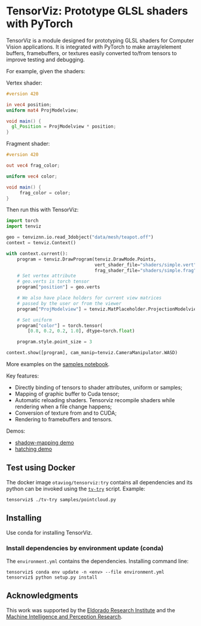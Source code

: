# TensorViz: Prototype GLSL shaders with PyTorch

TensorViz is a module designed for prototyping GLSL shaders for
Computer Vision applications. It is integrated with PyTorch to make
array/element buffers, framebuffers, or textures easily converted
to/from tensors to improve testing and debugging.

For example, given the shaders:

Vertex shader:


```glsl
#version 420

in vec4 position;
uniform mat4 ProjModelview;

void main() {
  gl_Position = ProjModelview * position;
}
```

Fragment shader:

```glsl
#version 420

out vec4 frag_color;

uniform vec4 color;

void main() {
	 frag_color = color;
}
```

Then run this with TensorViz:

```python
import torch
import tenviz

geo = tenviznn.io.read_3dobject("data/mesh/teapot.off")
context = tenviz.Context()

with context.current():
	program = tenviz.DrawProgram(tenviz.DrawMode.Points,
								 vert_shader_file="shaders/simple.vert",
								 frag_shader_file="shaders/simple.frag")
	# Set vertex attribute
	# geo.verts is torch tensor
	program["position"] = geo.verts

	# We also have place holders for current view matrices
	# passed by the user or from the viewer
	program["ProjModelview"] = tenviz.MatPlaceholder.ProjectionModelview

	# Set uniform
	program["color"] = torch.tensor(
		[0.8, 0.2, 0.2, 1.0], dtype=torch.float)

	program.style.point_size = 3

context.show([program], cam_manip=tenviz.CameraManipulator.WASD)
```

More examples on the [samples notebook](doc/Samples.ipynb).

Key features:

* Directly binding of tensors to shader attributes, uniform or
  samples;
* Mapping of graphic buffer to Cuda tensor;
* Automatic reloading shaders. Tensorviz recompile shaders while
  rendering when a file change happens;
* Conversion of texture from and to CUDA;
* Rendering to framebuffers and tensors.

Demos:

* [shadow-mapping demo](https://github.com/otaviog/shadow-mapping)
* [hatching demo](https://github.com/otaviog/hatching-shading)

## Test using Docker

The docker image `otaviog/tensorviz:try` contains all dependencies and
its python can be invoked using the [`tv-try`](tv-try)
script. Example:


```shell
tensorviz$ ./tv-try samples/pointcloud.py
```

## Installing

Use conda for installing TensorViz.

### Install dependencies by environment update (conda)

The `environment.yml` contains the dependencies. Installing command line:

```shell
tensorviz$ conda env update -n <env> --file environment.yml
tensorviz$ python setup.py install
```

## Acknowledgments

This work was supported by the [Eldorado Research
Institute](https://www.eldorado.org.br/) and the [Machine Intelligence
and Perception Research](https://gitlab.com/mipl).
